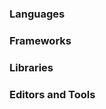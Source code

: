 <h3 align="left">Languages</h3>
<h3 align="left">Frameworks</h3>
<h3 align="left">Libraries</h3>
<h3 align="left">Editors and Tools</h3>
<p>
            <i class="devicon-visualstudio-plain colored"></i>
            <i class="devicon-vscode-plain colored"></i>    
 </p>           
       

